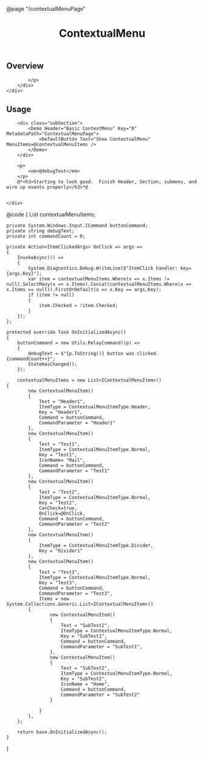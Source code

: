 @page "/contextualMenuPage"

<header class="root">
    <h1 class="title">ContextualMenu</h1>
</header>
<div class="section" style="transition-delay: 0s;">
    <div id="overview" tabindex="-1">
        <h2 class="subHeading hiddenContent">Overview</h2>
    </div>
    <div class="content">
        <div class="ms-Markdown">
            <p>

            </p>
        </div>
    </div>
</div>
<div class="section" style="transition-delay: 0s;">
    <div id="overview" tabindex="-1">
        <h2 class="subHeading">Usage</h2>
    </div>
    <div>


        <div class="subSection">
            <Demo Header="Basic ContextMenu" Key="0" MetadataPath="ContextualMenuPage">
                <DefaultButton Text="Show ContextualMenu" MenuItems=@contextualMenuItems />
            </Demo>
        </div>

        <p>
            <em>@debugText</em>
        </p>
        @*<h3>Starting to look good.  Finish Header, Section, submenu, and wire up events properly</h3>*@


    </div>
</div>
@code {
    List<IContextualMenuItem> contextualMenuItems;

    private System.Windows.Input.ICommand buttonCommand;
    private string debugText;
    private int commandCount = 0;

    private Action<ItemClickedArgs> OnClick => args =>
    {
        InvokeAsync(() =>
        {
            System.Diagnostics.Debug.WriteLine($"ItemClick handler: key={args.Key}");
            var item = contextualMenuItems.Where(x => x.Items != null).SelectMany(x => x.Items).Concat(contextualMenuItems.Where(x => x.Items == null)).FirstOrDefault(x => x.Key == args.Key);
            if (item != null)
            {
                item.Checked = !item.Checked;
            }
        });
    };

    protected override Task OnInitializedAsync()
    {
        buttonCommand = new Utils.RelayCommand((p) =>
        {
            debugText = $"{p.ToString()} button was clicked. {commandCount++}";
            StateHasChanged();
        });

        contextualMenuItems = new List<IContextualMenuItem>()
    {
            new ContextualMenuItem()
            {
                Text = "Header1",
                ItemType = ContextualMenuItemType.Header,
                Key = "Header1",
                Command = buttonCommand,
                CommandParameter = "Header1"
            },
            new ContextualMenuItem()
            {
                Text = "Test1",
                ItemType = ContextualMenuItemType.Normal,
                Key = "Test1",
                IconName= "Mail",
                Command = buttonCommand,
                CommandParameter = "Test1"
            },
            new ContextualMenuItem()
            {
                Text = "Test2",
                ItemType = ContextualMenuItemType.Normal,
                Key = "Test2",
                CanCheck=true,
                OnClick=@OnClick,
                Command = buttonCommand,
                CommandParameter = "Test2"
            },
            new ContextualMenuItem()
            {
                ItemType = ContextualMenuItemType.Divider,
                Key = "Divider1"
            },
            new ContextualMenuItem()
            {
                Text = "Test3",
                ItemType = ContextualMenuItemType.Normal,
                Key = "Test3",
                Command = buttonCommand,
                CommandParameter = "Test3",
                Items = new System.Collections.Generic.List<IContextualMenuItem>()
            {
                    new ContextualMenuItem()
                    {
                        Text = "SubTest1",
                        ItemType = ContextualMenuItemType.Normal,
                        Key = "SubTest1",
                        Command = buttonCommand,
                        CommandParameter = "SubTest1",
                    },
                    new ContextualMenuItem()
                    {
                        Text = "SubTest2",
                        ItemType = ContextualMenuItemType.Normal,
                        Key = "SubTest2",
                        IconName = "Home",
                        Command = buttonCommand,
                        CommandParameter = "SubTest2"
                    }

                }
            },
        };

        return base.OnInitializedAsync();
    }


}
